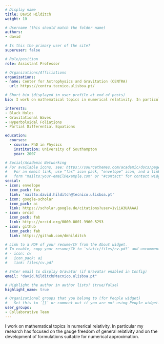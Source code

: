 ```yaml
---
# Display name
title: David Hilditch
weight: 10

# Username (this should match the folder name)
authors:
- david

# Is this the primary user of the site?
superuser: false

# Role/position
role: Assistant Professor

# Organizations/Affiliations
organizations:
- name: Center for Astrophysics and Gravitation (CENTRA)
  url: https://centra.tecnico.ulisboa.pt/

# Short bio (displayed in user profile at end of posts)
bio: I work on mathematical topics in numerical relativity. In particular my research has focused on the gauge freedom of general relativity and on the development of formulations suitable for numerical approximation.

interests:
- Black Holes
- Gravitational Waves
- Hyperboloidal Foliations
- Partial Differential Equations

education:
  courses:
  - course: PhD in Physics
    institution: University of Southampton
    year: 2007

# Social/Academic Networking
# For available icons, see: https://sourcethemes.com/academic/docs/page-builder/#icons
#   For an email link, use "fas" icon pack, "envelope" icon, and a link in the
#   form "mailto:your-email@example.com" or "#contact" for contact widget.
social:
- icon: envelope
  icon_pack: fas
  link: 'mailto:david.hilditch@tecnico.ulisboa.pt'
- icon: google-scholar
  icon_pack: ai
  link: https://scholar.google.de/citations?user=1v1iA3UAAAAJ
- icon: orcid
  icon_pack: fab
  link: https://orcid.org/0000-0001-9960-5293
- icon: github
  icon_pack: fab
  link: https://github.com/dmhilditch

# Link to a PDF of your resume/CV from the About widget.
# To enable, copy your resume/CV to `static/files/cv.pdf` and uncomment the lines below.
# - icon: cv
#   icon_pack: ai
#   link: files/cv.pdf

# Enter email to display Gravatar (if Gravatar enabled in Config)
email: "david.hilditch@tecnico.ulisboa.pt"

# Highlight the author in author lists? (true/false)
highlight_name: true

# Organizational groups that you belong to (for People widget)
#   Set this to `[]` or comment out if you are not using People widget.
user_groups:
- Collaborative Team
---
```


I work on mathematical topics in numerical relativity. In particular my research has focused on the gauge freedom of general relativity and on the development of formulations suitable for numerical approximation.